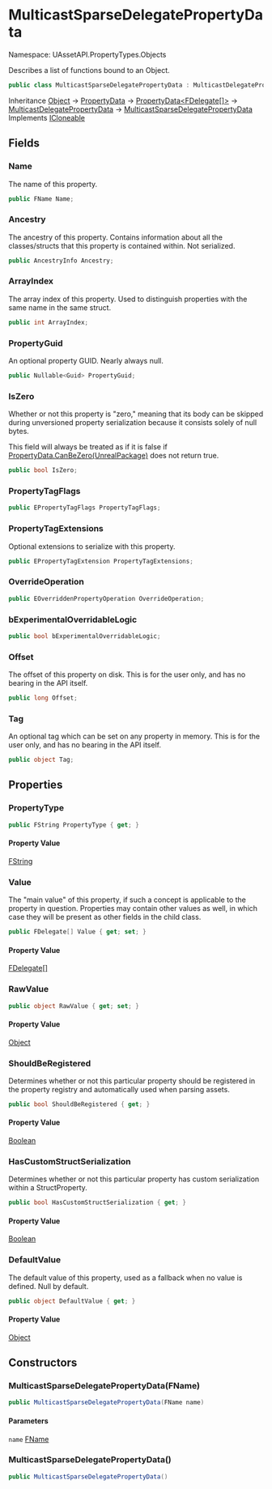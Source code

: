 # MulticastSparseDelegatePropertyData

Namespace: UAssetAPI.PropertyTypes.Objects

Describes a list of functions bound to an Object.

```csharp
public class MulticastSparseDelegatePropertyData : MulticastDelegatePropertyData, System.ICloneable
```

Inheritance [Object](https://docs.microsoft.com/en-us/dotnet/api/system.object) → [PropertyData](./uassetapi.propertytypes.objects.propertydata.md) → [PropertyData&lt;FDelegate[]&gt;](./uassetapi.propertytypes.objects.propertydata-1.md) → [MulticastDelegatePropertyData](./uassetapi.propertytypes.objects.multicastdelegatepropertydata.md) → [MulticastSparseDelegatePropertyData](./uassetapi.propertytypes.objects.multicastsparsedelegatepropertydata.md)<br>
Implements [ICloneable](https://docs.microsoft.com/en-us/dotnet/api/system.icloneable)

## Fields

### **Name**

The name of this property.

```csharp
public FName Name;
```

### **Ancestry**

The ancestry of this property. Contains information about all the classes/structs that this property is contained within. Not serialized.

```csharp
public AncestryInfo Ancestry;
```

### **ArrayIndex**

The array index of this property. Used to distinguish properties with the same name in the same struct.

```csharp
public int ArrayIndex;
```

### **PropertyGuid**

An optional property GUID. Nearly always null.

```csharp
public Nullable<Guid> PropertyGuid;
```

### **IsZero**

Whether or not this property is "zero," meaning that its body can be skipped during unversioned property serialization because it consists solely of null bytes.



This field will always be treated as if it is false if [PropertyData.CanBeZero(UnrealPackage)](./uassetapi.propertytypes.objects.propertydata.md#canbezerounrealpackage) does not return true.

```csharp
public bool IsZero;
```

### **PropertyTagFlags**

```csharp
public EPropertyTagFlags PropertyTagFlags;
```

### **PropertyTagExtensions**

Optional extensions to serialize with this property.

```csharp
public EPropertyTagExtension PropertyTagExtensions;
```

### **OverrideOperation**

```csharp
public EOverriddenPropertyOperation OverrideOperation;
```

### **bExperimentalOverridableLogic**

```csharp
public bool bExperimentalOverridableLogic;
```

### **Offset**

The offset of this property on disk. This is for the user only, and has no bearing in the API itself.

```csharp
public long Offset;
```

### **Tag**

An optional tag which can be set on any property in memory. This is for the user only, and has no bearing in the API itself.

```csharp
public object Tag;
```

## Properties

### **PropertyType**

```csharp
public FString PropertyType { get; }
```

#### Property Value

[FString](./uassetapi.unrealtypes.fstring.md)<br>

### **Value**

The "main value" of this property, if such a concept is applicable to the property in question. Properties may contain other values as well, in which case they will be present as other fields in the child class.

```csharp
public FDelegate[] Value { get; set; }
```

#### Property Value

[FDelegate[]](./uassetapi.propertytypes.objects.fdelegate.md)<br>

### **RawValue**

```csharp
public object RawValue { get; set; }
```

#### Property Value

[Object](https://docs.microsoft.com/en-us/dotnet/api/system.object)<br>

### **ShouldBeRegistered**

Determines whether or not this particular property should be registered in the property registry and automatically used when parsing assets.

```csharp
public bool ShouldBeRegistered { get; }
```

#### Property Value

[Boolean](https://docs.microsoft.com/en-us/dotnet/api/system.boolean)<br>

### **HasCustomStructSerialization**

Determines whether or not this particular property has custom serialization within a StructProperty.

```csharp
public bool HasCustomStructSerialization { get; }
```

#### Property Value

[Boolean](https://docs.microsoft.com/en-us/dotnet/api/system.boolean)<br>

### **DefaultValue**

The default value of this property, used as a fallback when no value is defined. Null by default.

```csharp
public object DefaultValue { get; }
```

#### Property Value

[Object](https://docs.microsoft.com/en-us/dotnet/api/system.object)<br>

## Constructors

### **MulticastSparseDelegatePropertyData(FName)**

```csharp
public MulticastSparseDelegatePropertyData(FName name)
```

#### Parameters

`name` [FName](./uassetapi.unrealtypes.fname.md)<br>

### **MulticastSparseDelegatePropertyData()**

```csharp
public MulticastSparseDelegatePropertyData()
```
